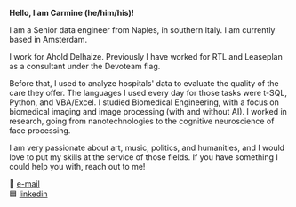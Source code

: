 **Hello, I am Carmine (he/him/his)!**

I am a Senior data engineer from Naples, in southern Italy. I am currently based in Amsterdam.

I work for Ahold Delhaize. Previously I have worked for RTL and Leaseplan as a consultant under the Devoteam flag.

Before that, I used to analyze hospitals' data to evaluate the quality of the care they offer. The languages I used every day for those tasks were t-SQL, Python, and VBA/Excel. I studied Biomedical Engineering, with a focus on biomedical imaging and image processing (with and without AI). I worked in research, going from nanotechnologies to the cognitive neuroscience of face processing.

I am very passionate about art, music, politics, and humanities, and I would love to put my skills at the service of those fields. 
If you have something I could help you with, reach out to me!

📧 [e-mail](gnolo@live.it)  
🟦 [linkedin](https://www.linkedin.com/in/gnolo/)
